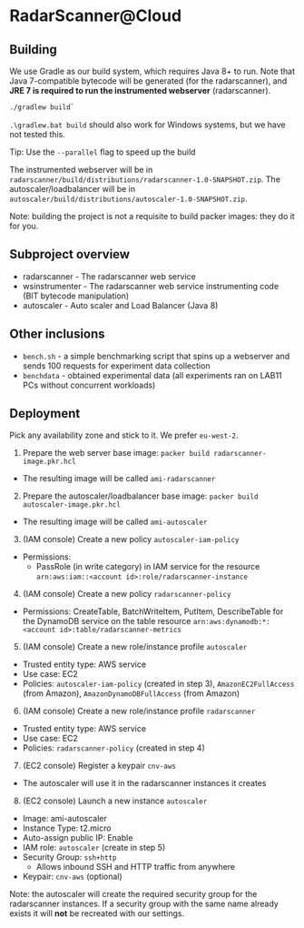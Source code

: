 # RadarScanner@Cloud

## Building
We use Gradle as our build system, which requires Java 8+ to run.
Note that Java 7-compatible bytecode will be generated (for the radarscanner), and **JRE 7 is required to run the instrumented webserver** (radarscanner).

```bash
./gradlew build`
```

`.\gradlew.bat build` should also work for Windows systems, but we have not tested this.

Tip: Use the `--parallel` flag to speed up the build

The instrumented webserver will be in `radarscanner/build/distributions/radarscanner-1.0-SNAPSHOT.zip`.
The autoscaler/loadbalancer will be in `autoscaler/build/distributions/autoscaler-1.0-SNAPSHOT.zip`.

Note: building the project is not a requisite to build packer images: they do it for you.

## Subproject overview
- radarscanner - The radarscanner web service
- wsinstrumenter - The radarscanner web service instrumenting code (BIT bytecode manipulation)
- autoscaler - Auto scaler and Load Balancer (Java 8)

## Other inclusions
- `bench.sh` - a simple benchmarking script that spins up a webserver and sends 100 requests for experiment data collection
- `benchdata` - obtained experimental data (all experiments ran on LAB11 PCs without concurrent workloads)

## Deployment
Pick any availability zone and stick to it. We prefer `eu-west-2`.

1. Prepare the web server base image: `packer build radarscanner-image.pkr.hcl`
  * The resulting image will be called `ami-radarscanner`
2. Prepare the autoscaler/loadbalancer base image: `packer build autoscaler-image.pkr.hcl`
  * The resulting image will be called `ami-autoscaler`
3. (IAM console) Create a new policy `autoscaler-iam-policy`
  * Permissions:
    - PassRole (in write category) in IAM service for the resource `arn:aws:iam::<account id>:role/radarscanner-instance`
4. (IAM console) Create a new policy `radarscanner-policy`
  * Permissions: CreateTable, BatchWriteItem, PutItem, DescribeTable for the DynamoDB service on the table resource `arn:aws:dynamodb:*:<account id>:table/radarscanner-metrics`
5. (IAM console) Create a new role/instance profile `autoscaler`
  * Trusted entity type: AWS service
  * Use case: EC2
  * Policies: `autoscaler-iam-policy` (created in step 3), `AmazonEC2FullAccess` (from Amazon), `AmazonDynamoDBFullAccess` (from Amazon)
6. (IAM console) Create a new role/instance profile `radarscanner`
  * Trusted entity type: AWS service
  * Use case: EC2
  * Policies: `radarscanner-policy` (created in step 4)
7. (EC2 console) Register a keypair `cnv-aws`
  * The autoscaler will use it in the radarscanner instances it creates
8. (EC2 console) Launch a new instance `autoscaler`
  * Image: ami-autoscaler
  * Instance Type: t2.micro
  * Auto-assign public IP: Enable
  * IAM role: `autoscaler` (create in step 5)
  * Security Group: `ssh+http`
    * Allows inbound SSH and HTTP traffic from anywhere
  * Keypair: `cnv-aws` (optional)

Note: the autoscaler will create the required security group for the radarscanner instances.
If a security group with the same name already exists it will **not** be recreated with our settings.
